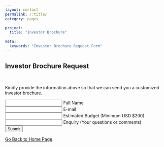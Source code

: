 ```yaml
---
layout: contact
permalink: /:title/
category: pages

project:
  title: "Investor Brochure"
  
meta:
  keywords: "Investor Brochure Request Form"
---
```

 
<div class="container">
<div class="row">
<section class="get-in-touch">
  <h1 class="title">Investor Brochure Request</h1>
			 
   <br>
         
<form class="contact-form row" method="POST" action="https://formspree.io/support@openwolf.com">
         <p>Kindly provide the information above so that we can send you a customized investor brochure.</p>
      <div class="form-field col x-50">
         <input id="name" class="input-text js-input" type="text" name="name" required>
         <label class="label" for="name">Full Name</label>
      </div>
      <div class="form-field col x-50">
         <input id="email" class="input-text js-input" type="email" name="_replyto" required>
         <label class="label" for="email">E-mail</label>
      </div>
        <div class="form-field col x-100">
      <input id="budget" class="input-text js-input" type="text" name="budget" required>
         <label class="label" for="Budget">Estimated Budget (Minimum USD $200)</label>
      </div>
      <div class="form-field col x-100">
         <input id="message" class="input-text js-input" type="text" name="message" required>
         <label class="label" for="message">Enquiry (Your questions or comments)</label>
      </div>
      <div class="form-field col x-100 align-center">
         <input class="submit-btn" type="submit" value="Submit">
      </div>
</form>
</section>
<p class="note">
<a class="link" href="https://openwolf.com">Go Back to Home Page</a>.
</p>
</div>
</div>
